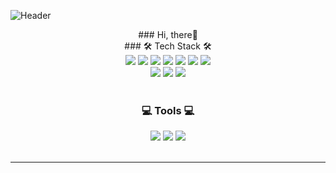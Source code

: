 ![Header](https://capsule-render.vercel.app/api?type=waving&color=auto&height=200&section=header&text=Kyeol%20Lee&fontSize=70)
<div align="center">
### Hi, there👋
<br/>
### 🛠 Tech Stack 🛠
<br/>

<img src="https://img.shields.io/badge/Java-007396?style=plastic&logo=java&logoColor=white">
<img src="https://img.shields.io/badge/Spring-6DB33F?style=plastic&logo=spring&logoColor=white">
<img src="https://img.shields.io/badge/HTML5-E34F26?style=plastic&logo=html5&logoColor=white">
<img src="https://img.shields.io/badge/CSS-1572B6?style=plastic&logo=css3&logoColor=white">
<img src="https://img.shields.io/badge/JavaScript-F7DF1E?style=plastic&logo=javascript&logoColor=black">
<img src="https://img.shields.io/badge/jQuery-0769AD?style=plastic&logo=jquery&logoColor=white">  
<img src="https://img.shields.io/badge/Oracle-F80000?style=plastic&logo=oracle&logoColor=white">
<br/>
<img src="https://img.shields.io/badge/Apache%20Tomcat-F8DC75?style=plastic&logo=apachetomcat&logoColor=black">
<img src="https://img.shields.io/badge/Spring-6DB33F?style=plastic&logo=spring&logoColor=white">
<img src="https://img.shields.io/badge/Bootstrap-7952B3?style=plastic&logo=bootstrap&logoColor=white">  
<br/>
<br/>


### 💻 Tools 💻
  


<img src="https://img.shields.io/badge/Eclipse%20IDE-2C2255?style=plastic&logo=Eclipse%20IDE&logoColor=white">
<img src="https://img.shields.io/badge/Visual%20Studio%20Code-007ACC?style=plastic&logo=Visual%20Studio%20Code&logoColor=white"> 
<img src="https://img.shields.io/badge/Git-F05032?style=plastic&logo=Git&logoColor=white">
<br/>
<br/>
  
<hr>

</div>

